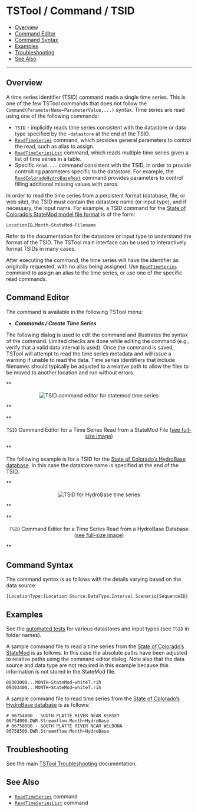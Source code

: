 # TSTool / Command / TSID #

*   [Overview](#overview)
*   [Command Editor](#command-editor)
*   [Command Syntax](#command-syntax)
*   [Examples](#examples)
*   [Troubleshooting](#troubleshooting)
*   [See Also](#see-also)

-------------------------

## Overview ##

A time series identifier (TSID) command reads a single time series.
This is one of the few TSTool commands that does not follow the `Command(ParameterName=ParameterValue,...)` syntax.
Time series are read using one of the following commands:

*   `TSID` - implicitly reads time series consistent with the datastore or data type specified by the `~datastore`
    at the end of the TSID.
*   [`ReadTimeSeries`](../ReadTimeSeries/ReadTimeSeries.md) command,
    which provides general parameters to control the read, such as alias to assign.
*   [`ReadTimeSeriesList`](../ReadTimeSeriesList/ReadTimeSeriesList.md) command,
    which reads multiple time series given a list of time series in a table.
*   Specific `Read....` command consistent with the TSID, in order to provide controlling parameters
    specific to the datastore.
    For example, the [`ReadColoradoHydroBaseRest`](../ReadColoradoHydroBaseRest/ReadColoradoHydroBaseRest.md) command
    provides parameters to control filling additional missing values with zeros.

In order to read the time series from a persistent format (database, file, or web site),
the TSID must contain the datastore name (or input type), and if necessary, the input name.
For example, a TSID command for the
[State of Colorado’s StateMod model file format](../../datastore-ref/StateMod/StateMod.md) is of the form:

```
LocationID…Month~StateMod~Filename
```

Refer to the documentation for the datastore or input type to understand the format of the TSID.
The TSTool main interface can be used to interactively format TSIDs in many cases.

After executing the command, the time series will have the identifier as originally requested,
with no alias being assigned.
Use [`ReadTimeSeries`](../ReadTimeSeries/ReadTimeSeries.md)
command to assign an alias to the time series, or use one of the specific read commands.

## Command Editor ##

The command is available in the following TSTool menu:

*   ***Commands / Create Time Series***

The following dialog is used to edit the command and illustrates the syntax of the command.
Limited checks are done while editing the command (e.g., verify that a valid data interval is used).
Once the command is saved, TSTool will attempt to read the time series metadata and
will issue a warning if unable to read the data.
Time series identifiers that include filenames should typically be adjusted to a
relative path to allow the files to be moved to another location and run without errors.

**<p style="text-align: center;">
![TSID command editor for statemod time series](TSID-StateMod.png)
</p>**

**<p style="text-align: center;">
`TSID` Command Editor for a Time Series Read from a StateMod File (<a href="../TSID-StateMod.png">see full-size image</a>)
</p>**

The following example is for a TSID for the
[State of Colorado’s HydroBase database](../../datastore-ref/CO-HydroBase/CO-HydroBase.md).
In this case the datastore name is specified at the end of the TSID.

**<p style="text-align: center;">
![TSID for HydroBase time series](TSID-HydroBase.png)
</p>**

**<p style="text-align: center;">
`TSID` Command Editor for a Time Series Read from a HydroBase Database (<a href="../TSID-HydroBase.png">see full-size image</a>)
</p>**

## Command Syntax ##

The command syntax is as follows with the details varying based on the data source:

```text
[LocationType:]Location.Source.DataType.Interval.Scenario[SequenceID]
```

## Examples ##

See the [automated tests](https://github.com/OpenCDSS/cdss-app-tstool-test/tree/master/test/commands)
for various datastores and input types (see `TSID` in folder names).

A sample command file to read a time series from the [State of Colorado’s StateMod](../../datastore-ref/StateMod/StateMod.md) is as follows.
In this case the absolute paths have been adjusted to relative paths using the command editor dialog.
Note also that the data source and data type are not required in this example because this information is not stored in the StateMod file.

```
09303000...MONTH~StateMod~whiteT.rih
09303400...MONTH~StateMod~whiteT.rih
```

A sample command file to read time series from the [State of Colorado’s HydroBase database](../../datastore-ref/CO-HydroBase/CO-HydroBase.md) is as follows:

```
# 06754000 - SOUTH PLATTE RIVER NEAR KERSEY
06754000.DWR.Streamflow.Month~HydroBase
# 06758500 - SOUTH PLATTE RIVER NEAR WELDONA
06758500.DWR.Streamflow.Month~HydroBase
```

## Troubleshooting ##

See the main [TSTool Troubleshooting](../../troubleshooting/troubleshooting.md) documentation.

## See Also ##

*   [`ReadTimeSeries`](../ReadTimeSeries/ReadTimeSeries.md) command
*   [`ReadTimeSeriesList`](../ReadTimeSeriesList/ReadTimeSeriesList.md) command
